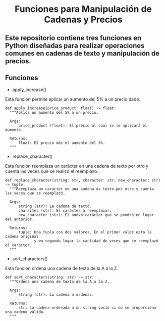 <div align="center">
  <h1>Funciones para Manipulación de Cadenas y Precios</h1>
</div>
<div>
  <h2>Este repositorio contiene tres funciones en Python diseñadas para realizar operaciones comunes en cadenas de texto y manipulación de precios.</h2>
</div>

<h2>Funciones</h2>

* apply_increase()

Esta función permite aplicar un aumento del 5% a un precio dado.

    def apply_increase(price_product: float) -> float:
      """Aplica un aumento del 5% a un precio.
      
      Args:
          price_product (float): El precio al cual se le aplicará el aumento.
      
      Returns:
          float: El precio más el aumento del 5%.
      """

* replace_character()

Esta función reemplaza un carácter en una cadena de texto por otro y cuenta las veces que se realizó el reemplazo.

    def replace_character(string: str, character: str, new_character: str) -> tuple:
      """Reemplaza un carácter en una cadena de texto por otro y cuenta las veces que se reemplazó.
      
      Args:
          string (str): La cadena de texto.
          character (str): El carácter a reemplazar.
          new_character (str): El nuevo carácter que se pondrá en lugar del anterior.
      
      Returns:
          tuple: Una tupla con dos valores. En el primer valor está la cadena original
                 y en segundo lugar la cantidad de veces que se reemplazó el carácter.
      """

* sort_characters()

Esta función ordena una cadena de texto de la A a la Z.

    def sort_characters(string: str) -> str:
      """Ordena una cadena de texto de la A a la Z.
  
      Args:
          string (str): La cadena a ordenar.
  
      Returns:
          str: La cadena ordenada o un string vacío si no se proporciona una cadena válida.
      """



